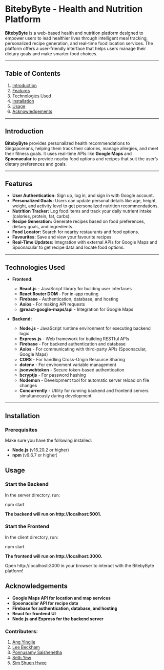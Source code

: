 # BitebyByte - Health and Nutrition Platform

**BitebyByte** is a web-based health and nutrition platform designed to empower users to lead healthier lives through intelligent meal tracking, personalized recipe generation, and real-time food location services. The platform offers a user-friendly interface that helps users manage their dietary goals and make smarter food choices.

---

## Table of Contents
1. [Introduction](#introduction)
2. [Features](#features)
3. [Technologies Used](#technologies-used)
4. [Installation](#installation)
5. [Usage](#usage)
6. [Acknowledgements](#acknowledgements)

---

## Introduction

**BitebyByte** provides personalized health recommendations to Singaporeans, helping them track their calories, manage allergies, and meet their fitness goals. It uses real-time APIs like **Google Maps** and **Spoonacular** to provide nearby food options and recipes that suit the user’s dietary preferences and goals.

---

## Features

- **User Authentication:** Sign up, log in, and sign in with Google account.
- **Personalized Goals:** Users can update personal details like age, height, weight, and activity level to get personalized nutrition recommendations.
- **Nutrition Tracker:** Log food items and track your daily nutrient intake (calories, protein, fat, carbs).
- **Recipe Generation:** Generate recipes based on food preferences, dietary goals, and ingredients.
- **Food Locator:** Search for nearby restaurants and food options.
- **Favourites:** Save and view your favourite recipes.
- **Real-Time Updates:** Integration with external APIs for Google Maps and Spoonacular to get recipe data and locate food options.

---

## Technologies Used

- **Frontend:**
  - **React.js** - JavaScript library for building user interfaces
  - **React Router DOM** - For in-app routing
  - **Firebase** - Authentication, database, and hosting
  - **Axios** - For making API requests
  - **@react-google-maps/api** - Integration for Google Maps

- **Backend:**
  - **Node.js** - JavaScript runtime environment for executing backend logic
  - **Express.js** - Web framework for building RESTful APIs
  - **Firebase** - For backend authentication and database
  - **Axios** - For communicating with third-party APIs (Spoonacular, Google Maps)
  - **CORS** - For handling Cross-Origin Resource Sharing
  - **dotenv** - For environment variable management
  - **jsonwebtoken** - Secure token-based authentication
  - **bcryptjs** - For password hashing
  - **Nodemon** - Development tool for automatic server reload on file changes
  - **Concurrently** - Utility for running backend and frontend servers simultaneously during development

---

## Installation

### Prerequisites

Make sure you have the following installed:

- **Node.js** (v16.20.2 or higher)
- **npm** (v9.6.7 or higher)

## Usage

### Start the Backend
In the server directory, run:

npm start

**The backend will run on http://localhost:5001.**

### Start the Frontend
In the client directory, run:

npm start

**The frontend will run on http://localhost:3000.**

Open http://localhost:3000 in your browser to interact with the BitebyByte platform!


## Acknowledgements

- **Google Maps API for location and map services**
- **Spoonacular API for recipe data**
- **Firebase for authentication, database, and hosting**
- **React for frontend UI**
- **Node.js and Express for the backend server**

### Contributers:

1. [Ang Yingjie](#Ang-Yingjie)
2. [Lee Beckham](#Lee-Beckham)
3. [Ponnusamy Saishenetha](#Ponnusamy-Saishenetha)
4. [Seth Yew](#Seth-Yew)
5. [Sim Shuen Hwee](#Sim-Shuen-Hwee)



